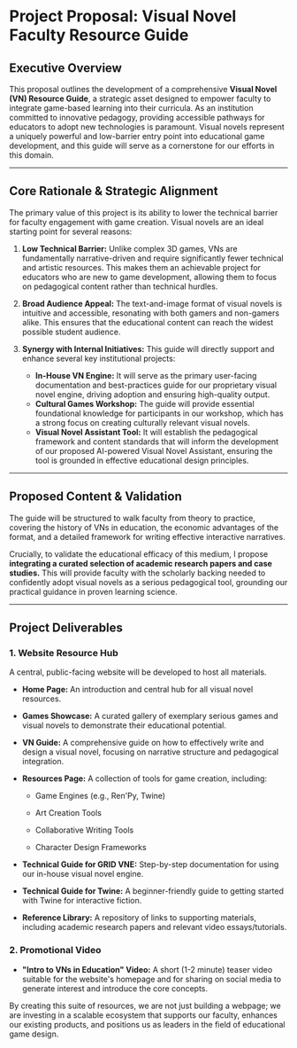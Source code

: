 # Project Proposal: Visual Novel Faculty Resource Guide

## Executive Overview

This proposal outlines the development of a comprehensive **Visual Novel (VN) Resource Guide**, a strategic asset designed to empower faculty to integrate game-based learning into their curricula. As an institution committed to innovative pedagogy, providing accessible pathways for educators to adopt new technologies is paramount. Visual novels represent a uniquely powerful and low-barrier entry point into educational game development, and this guide will serve as a cornerstone for our efforts in this domain.

---

## Core Rationale & Strategic Alignment

The primary value of this project is its ability to lower the technical barrier for faculty engagement with game creation. Visual novels are an ideal starting point for several reasons:

1.  **Low Technical Barrier:** Unlike complex 3D games, VNs are fundamentally narrative-driven and require significantly fewer technical and artistic resources. This makes them an achievable project for educators who are new to game development, allowing them to focus on pedagogical content rather than technical hurdles.

2.  **Broad Audience Appeal:** The text-and-image format of visual novels is intuitive and accessible, resonating with both gamers and non-gamers alike. This ensures that the educational content can reach the widest possible student audience.

3.  **Synergy with Internal Initiatives:** This guide will directly support and enhance several key institutional projects:
    * **In-House VN Engine:** It will serve as the primary user-facing documentation and best-practices guide for our proprietary visual novel engine, driving adoption and ensuring high-quality output.
    * **Cultural Games Workshop:** The guide will provide essential foundational knowledge for participants in our workshop, which has a strong focus on creating culturally relevant visual novels.
    * **Visual Novel Assistant Tool:** It will establish the pedagogical framework and content standards that will inform the development of our proposed AI-powered Visual Novel Assistant, ensuring the tool is grounded in effective educational design principles.

---

## Proposed Content & Validation

The guide will be structured to walk faculty from theory to practice, covering the history of VNs in education, the economic advantages of the format, and a detailed framework for writing effective interactive narratives.

Crucially, to validate the educational efficacy of this medium, I propose **integrating a curated selection of academic research papers and case studies.** This will provide faculty with the scholarly backing needed to confidently adopt visual novels as a serious pedagogical tool, grounding our practical guidance in proven learning science.

---

## Project Deliverables

### 1. Website Resource Hub

A central, public-facing website will be developed to host all materials.

* **Home Page:** An introduction and central hub for all visual novel resources.

* **Games Showcase:** A curated gallery of exemplary serious games and visual novels to demonstrate their educational potential.

* **VN Guide:** A comprehensive guide on how to effectively write and design a visual novel, focusing on narrative structure and pedagogical integration.

* **Resources Page:** A collection of tools for game creation, including:

  * Game Engines (e.g., Ren'Py, Twine)

  * Art Creation Tools

  * Collaborative Writing Tools

  * Character Design Frameworks

* **Technical Guide for GRID VNE:** Step-by-step documentation for using our in-house visual novel engine.

* **Technical Guide for Twine:** A beginner-friendly guide to getting started with Twine for interactive fiction.

* **Reference Library:** A repository of links to supporting materials, including academic research papers and relevant video essays/tutorials.

### 2. Promotional Video

* **"Intro to VNs in Education" Video:** A short (1-2 minute) teaser video suitable for the website's homepage and for sharing on social media to generate interest and introduce the core concepts.

By creating this suite of resources, we are not just building a webpage; we are investing in a scalable ecosystem that supports our faculty, enhances our existing products, and positions us as leaders in the field of educational game design.
